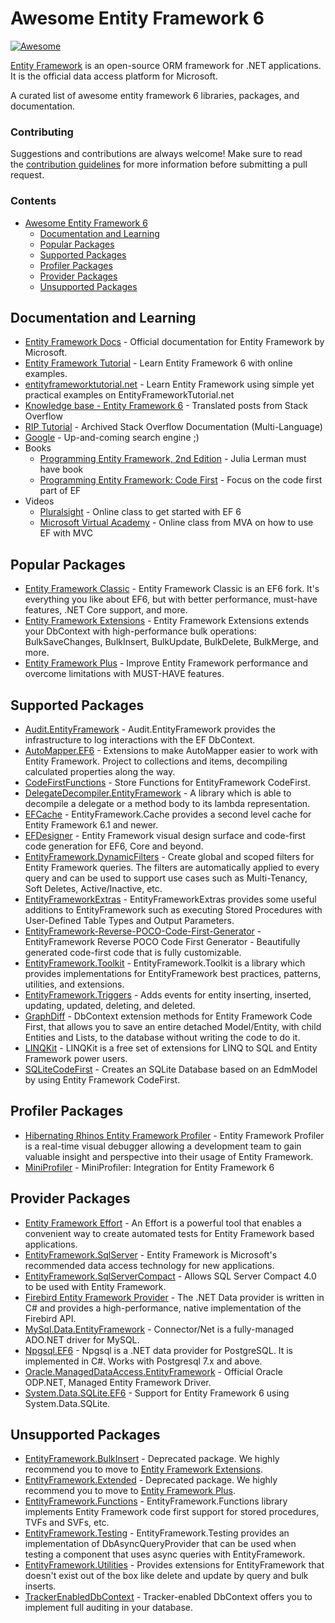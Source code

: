 # Awesome Entity Framework 6

[![Awesome](https://awesome.re/badge-flat.svg)](https://awesome.re)

[Entity Framework](https://www.nuget.org/packages/EntityFramework/) is an open-source ORM framework for .NET applications. It is the official data access platform for Microsoft.

A curated list of awesome entity framework 6 libraries, packages, and documentation.

### Contributing

Suggestions and contributions are always welcome! Make sure to read the <a href="https://github.com/zzzprojects/awesome-entity-framework-6/blob/master/CONTRIBUTING.md">contribution guidelines</a> for more information before submitting a pull request.

### Contents

- [Awesome Entity Framework 6](#awesome-entity-framework-6)
   - [Documentation and Learning](#documentation-and-learning)
   - [Popular Packages](#popular-packages)
   - [Supported Packages](#supported-packages)
   - [Profiler Packages](#profiler-packages)
   - [Provider Packages](#provider-packages)
   - [Unsupported Packages](#supported-packages)

## Documentation and Learning

- [Entity Framework Docs](https://github.com/aspnet/EntityFramework.Docs) - Official documentation for Entity Framework by Microsoft.
- [Entity Framework Tutorial](http://entityframework.net/) - Learn Entity Framework 6 with online examples.
- [entityframeworktutorial.net](http://www.entityframeworktutorial.net/) - Learn Entity Framework using simple yet practical examples on EntityFrameworkTutorial.net
- [Knowledge base - Entity Framework 6](https://entityframework.net/knowledge-base) - Translated posts from Stack Overflow
- [RIP Tutorial](https://riptutorial.com/entity-framework) - Archived Stack Overflow Documentation (Multi-Language)
- [Google](http://www.letmegooglethat.com/?q=Entity+Framework) - Up-and-coming search engine ;)
- Books
   - [Programming Entity Framework, 2nd Edition](http://shop.oreilly.com/product/9780596807252.do) - Julia Lerman must have book
   - [Programming Entity Framework: Code First](http://shop.oreilly.com/product/0636920022220.do) - Focus on the code first part of EF
- Videos
   - [Pluralsight](https://www.pluralsight.com/courses/entity-framework-6-getting-started) - Online class to get started with EF 6
   - [Microsoft Virtual Academy](https://mva.microsoft.com/en-us/training-courses/implementing-entity-framework-with-mvc-8931?l=e2H2lDC3_8304984382) - Online class from MVA on how to use EF with MVC

## Popular Packages
- [Entity Framework Classic](https://entityframework-classic.net/) - Entity Framework Classic is an EF6 fork. It's everything you like about EF6, but with better performance, must-have features, .NET Core support, and more.
- [Entity Framework Extensions](https://entityframework-extensions.net/) - Entity Framework Extensions extends your DbContext with high-performance bulk operations: BulkSaveChanges, BulkInsert, BulkUpdate, BulkDelete, BulkMerge, and more.
- [Entity Framework Plus](https://entityframework-plus.net/) - Improve Entity Framework performance and overcome limitations with MUST-HAVE features.
  
## Supported Packages
- [Audit.EntityFramework](https://github.com/thepirat000/Audit.NET/tree/master/src/Audit.EntityFramework) - Audit.EntityFramework provides the infrastructure to log interactions with the EF DbContext.
- [AutoMapper.EF6](https://www.nuget.org/packages/AutoMapper.EF6/) - Extensions to make AutoMapper easier to work with Entity Framework. Project to collections and items, decompiling calculated properties along the way.
- [CodeFirstFunctions](https://github.com/moozzyk/CodeFirstFunctions) - Store Functions for EntityFramework CodeFirst.
- [DelegateDecompiler.EntityFramework](https://github.com/hazzik/DelegateDecompiler) - A library which is able to decompile a delegate or a method body to its lambda representation.
- [EFCache](https://github.com/moozzyk/EFCache) - EntityFramework.Cache provides a second level cache for Entity Framework 6.1 and newer.
- [EFDesigner](https://github.com/msawczyn/EFDesigner) - Entity Framework visual design surface and code-first code generation for EF6, Core and beyond.
- [EntityFramework.DynamicFilters](https://entityframework-dynamicfilters.net/) - Create global and scoped filters for Entity Framework queries. The filters are automatically applied to every query and can be used to support use cases such as Multi-Tenancy, Soft Deletes, Active/Inactive, etc.
- [EntityFrameworkExtras](https://github.com/Fodsuk/EntityFrameworkExtras) - EntityFrameworkExtras provides some useful additions to EntityFramework such as executing Stored Procedures with User-Defined Table Types and Output Parameters.
 - [EntityFramework-Reverse-POCO-Code-First-Generator](https://github.com/sjh37/EntityFramework-Reverse-POCO-Code-First-Generator) - EntityFramework Reverse POCO Code First Generator - Beautifully generated code-first code that is fully customizable. 
- [EntityFramework.Toolkit](https://github.com/thomasgalliker/EntityFramework.Toolkit) - EntityFramework.Toolkit is a library which provides implementations for EntityFramework best practices, patterns, utilities, and extensions.
- [EntityFramework.Triggers](https://github.com/NickStrupat/EntityFramework.Triggers) - Adds events for entity inserting, inserted, updating, updated, deleting, and deleted.
- [GraphDiff](https://github.com/zzzprojects/GraphDiff) - DbContext extension methods for Entity Framework Code First, that allows you to save an entire detached Model/Entity, with child Entities and Lists, to the database without writing the code to do it.
- [LINQKit](https://github.com/scottksmith95/LINQKit) - LINQKit is a free set of extensions for LINQ to SQL and Entity Framework power users.
- [SQLiteCodeFirst](https://github.com/msallin/SQLiteCodeFirst) - Creates an SQLite Database based on an EdmModel by using Entity Framework CodeFirst.

## Profiler Packages
- [Hibernating Rhinos Entity Framework Profiler](https://www.hibernatingrhinos.com/products/EFProf) - Entity Framework Profiler is a real-time visual debugger allowing a development team to gain valuable insight and perspective into their usage of Entity Framework.
- [MiniProfiler](https://miniprofiler.com/dotnet/HowTo/ProfileEF6) - MiniProfiler: Integration for Entity Framework 6

## Provider Packages
- [Entity Framework Effort](https://entityframework-effort.net/) - An Effort is a powerful tool that enables a convenient way to create automated tests for Entity Framework based applications.
- [EntityFramework.SqlServer](https://www.nuget.org/packages/EntityFramework/) - Entity Framework is Microsoft's recommended data access technology for new applications.
- [EntityFramework.SqlServerCompact](https://www.nuget.org/packages/EntityFramework.SqlServerCompact) - Allows SQL Server Compact 4.0 to be used with Entity Framework.
- [Firebird Entity Framework Provider](https://www.nuget.org/packages/EntityFramework.Firebird/) - The .NET Data provider is written in C# and provides a high-performance, native implementation of the Firebird API.
- [MySql.Data.EntityFramework](https://www.nuget.org/packages/MySql.Data.EntityFramework/) - Connector/Net is a fully-managed ADO.NET driver for MySQL.
- [Npgsql.EF6](https://www.nuget.org/packages/Npgsql.EF6/) - Npgsql is a .NET data provider for PostgreSQL. It is implemented in C#. Works with Postgresql 7.x and above.
- [Oracle.ManagedDataAccess.EntityFramework](https://www.nuget.org/packages/Oracle.ManagedDataAccess.EntityFramework/) - Official Oracle ODP.NET, Managed Entity Framework Driver.
- [System.Data.SQLite.EF6](https://www.nuget.org/packages/System.Data.SQLite.EF6) - Support for Entity Framework 6 using System.Data.SQLite.

## Unsupported Packages
- [EntityFramework.BulkInsert](https://www.nuget.org/packages/EntityFramework.BulkInsert-ef6/) - Deprecated package. We highly recommend you to move to [Entity Framework Extensions](https://entityframework-extensions.net/).
- [EntityFramework.Extended](https://github.com/zzzprojects/EntityFramework.Extended) - Deprecated package. We highly recommend you to move to [Entity Framework Plus](https://entityframework-plus.net/).
- [EntityFramework.Functions](https://github.com/Dixin/EntityFramework.Functions) - EntityFramework.Functions library implements Entity Framework code first support for stored procedures, TVFs and SVFs, etc.
- [EntityFramework.Testing](https://github.com/scott-xu/EntityFramework.Testing) - EntityFramework.Testing provides an implementation of DbAsyncQueryProvider that can be used when testing a component that uses async queries with EntityFramework.
- [EntityFramework.Utilities](https://github.com/MikaelEliasson/EntityFramework.Utilities) - Provides extensions for EntityFramework that doesn't exist out of the box like delete and update by query and bulk inserts.
- [TrackerEnabledDbContext](https://github.com/bilal-fazlani/tracker-enabled-dbcontext) - Tracker-enabled DbContext offers you to implement full auditing in your database.
